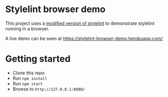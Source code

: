 # Stylelint browser demo

This project uses a [modified version of stylelint](https://github.com/m-allanson/stylelint/tree/restricted-api) to demonstrate stylelint running in a browser.

A live demo can be seen at https://stylelint-browser-demo.herokuapp.com/

# Getting started

- Clone this repo
- Run `npm install`
- Run `npm start`
- Browse to `http://127.0.0.1:8080/`
